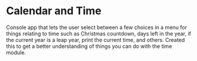 # Calendar and Time

Console app that lets the user select between a few choices in a menu for things relating to time such as Christmas countdown, days left in the year, if the current year is a leap year, 
print the current time, and others.  Created this to get a better understanding of things you can do with the time module.
